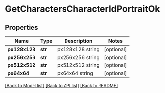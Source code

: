 # GetCharactersCharacterIdPortraitOk

## Properties
Name | Type | Description | Notes
------------ | ------------- | ------------- | -------------
**px128x128** | **str** | px128x128 string | [optional] 
**px256x256** | **str** | px256x256 string | [optional] 
**px512x512** | **str** | px512x512 string | [optional] 
**px64x64** | **str** | px64x64 string | [optional] 

[[Back to Model list]](../README.md#documentation-for-models) [[Back to API list]](../README.md#documentation-for-api-endpoints) [[Back to README]](../README.md)


